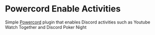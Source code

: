 # Powercord Enable Activities
Simple [Powercord](https://powercord.dev/) plugin that enables Discord activities such as Youtube Watch Together and Discord Poker Night
